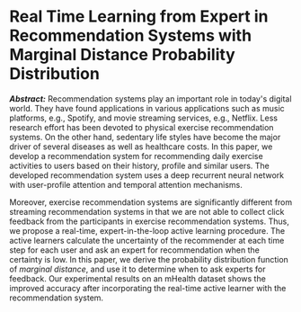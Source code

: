 # Real Time Learning from Expert in Recommendation Systems with Marginal Distance Probability Distribution

**<em>Abstract:</em>** Recommendation systems play an important role in today's digital world. They have found applications in various applications such as music platforms, e.g., Spotify, and movie streaming services, e.g., Netflix. Less research effort has been devoted to physical exercise recommendation systems. On the other hand, sedentary life styles have become the major driver of several diseases as well as healthcare costs. In this paper, we develop a recommendation system for recommending daily exercise activities to users based on their history, profile and similar users. The developed recommendation system uses a deep recurrent neural network with user-profile attention and temporal attention mechanisms. 

Moreover, exercise recommendation systems are significantly different from streaming recommendation systems in that we are not able to collect click feedback from the participants in exercise recommendation systems. Thus, we propose a real-time, expert-in-the-loop active learning procedure. The active learners calculate the uncertainty of the recommender at each time step for each user and ask an expert for recommendation when the certainty is low. In this paper, we derive the probability distribution function of <em>marginal distance</em>, and use it to determine when to ask experts for feedback. Our experimental results on an mHealth dataset shows the improved accuracy after incorporating the real-time active learner with the recommendation system.


